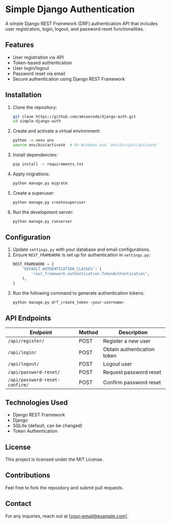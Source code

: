 # Simple Django Authentication 

A simple Django REST Framework (DRF) authentication API that includes user registration, login, logout, and password reset functionalities.

## Features
- User registration via API
- Token-based authentication
- User login/logout
- Password reset via email
- Secure authentication using Django REST Framework

## Installation

1. Clone the repository:
   ```bash
   git clone https://github.com/amieecode/django-auth.git
   cd simple-django-auth
   ```

2. Create and activate a virtual environment:
   ```bash
   python -m venv env
   source env/bin/activate  # On Windows use `env\Scripts\activate`
   ```

3. Install dependencies:
   ```bash
   pip install -r requirements.txt
   ```

4. Apply migrations:
   ```bash
   python manage.py migrate
   ```

5. Create a superuser:
   ```bash
   python manage.py createsuperuser
   ```

6. Run the development server:
   ```bash
   python manage.py runserver
   ```

## Configuration
1. Update `settings.py` with your database and email configurations.
2. Ensure `REST_FRAMEWORK` is set up for authentication in `settings.py`:
   ```python
   REST_FRAMEWORK = {
       'DEFAULT_AUTHENTICATION_CLASSES': (
           'rest_framework.authentication.TokenAuthentication',
       ),
   }
   ```
3. Run the following command to generate authentication tokens:
   ```bash
   python manage.py drf_create_token <your-username>
   ```

## API Endpoints

| Endpoint                  | Method | Description |
|---------------------------|--------|-------------|
| `/api/register/`          | POST   | Register a new user |
| `/api/login/`             | POST   | Obtain authentication token |
| `/api/logout/`            | POST   | Logout user |
| `/api/password-reset/`    | POST   | Request password reset |
| `/api/password-reset-confirm/` | POST | Confirm password reset |

## Technologies Used
- Django REST Framework
- Django
- SQLite (default, can be changed)
- Token Authentication

## License
This project is licensed under the MIT License.

## Contributions
Feel free to fork the repository and submit pull requests.

## Contact
For any inquiries, reach out at [your-email@example.com].

